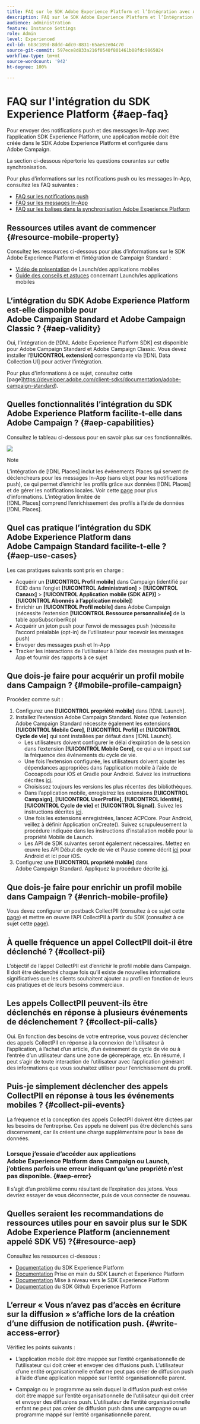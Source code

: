 ```yaml
---
title: FAQ sur le SDK Adobe Experience Platform et l’Intégration avec Adobe Campaign
description: FAQ sur le SDK Adobe Experience Platform et l’Intégration avec Adobe Campaign
audience: administration
feature: Instance Settings
role: Admin
level: Experienced
exl-id: 6b3c189d-8ddd-4dc0-8831-65ae62e04c70
source-git-commit: 597ece8d833a216f0540f801461b08fdc9865024
workflow-type: tm+mt
source-wordcount: '942'
ht-degree: 100%

---
```


# FAQ sur l&#39;intégration du SDK Experience Platform {#aep-faq}

Pour envoyer des notifications push et des messages In-App avec l’application SDK Experience Platform, une application mobile doit être créée dans le SDK Adobe Experience Platform et configurée dans Adobe Campaign.

La section ci-dessous répertorie les questions courantes sur cette synchronisation.

Pour plus d’informations sur les notifications push ou les messages In-App, consultez les FAQ suivantes :

* [FAQ sur les notifications push](../../channels/using/about-push-notifications.md#push-faq)
* [FAQ sur les messages In-App](../../channels/using/in-app-faq.md)
* [FAQ sur les balises dans la synchronisation Adobe Experience Platform](../../administration/using/syncwithlaunch-faq.md)

## Ressources utiles avant de commencer {#resource-mobile-property}

Consultez les ressources ci-dessous pour plus d’informations sur le SDK Adobe Experience Platform et l’intégration de Campaign Standard :

* [Vidéo de présentation](https://www.adobe.com/fr/experience-platform/launch.html#acpl-mobile-video) de Launch/des applications mobiles
* [Guide des conseils et astuces](https://www.adobe.com/content/dam/dx/us/en/products/experience-platform/launch-tag-manager/pdfs/adobe-cloud-platform-launch-tips-and-tricks-sheet.pdf) concernant Launch/les applications mobiles

## L’intégration du SDK Adobe Experience Platform est-elle disponible pour Adobe Campaign Standard et Adobe Campaign Classic ?  {#aep-validity}

Oui, l’intégration de [!DNL Adobe Experience Platform SDK] est disponible pour Adobe Campaign Standard et Adobe Campaign Classic. Vous devez installer l’**[!UICONTROL extension]** correspondante via [!DNL Data Collection UI] pour activer l’intégration.

Pour plus d&#39;informations à ce sujet, consultez cette [page]https://developer.adobe.com/client-sdks/documentation/adobe-campaign-standard).

## Quelles fonctionnalités l’intégration du SDK Adobe Experience Platform facilite-t-elle dans Adobe Campaign ?  {#aep-capabilities}

Consultez le tableau ci-dessous pour en savoir plus sur ces fonctionnalités.

![](assets/faq.png)

>[!NOTE]
>
>L’intégration de [!DNL Places] inclut les événements Places qui servent de déclencheurs pour les messages In-App (sans objet pour les notifications push), ce qui permet d’enrichir les profils grâce aux données [!DNL Places] et de gérer les notifications locales. Voir cette [page](../../channels/using/preparing-and-sending-an-in-app-message.md) pour plus d’informations. L’intégration limitée de <br>[!DNL Places] comprend l’enrichissement des profils à l’aide de données [!DNL Places].

## Quel cas pratique l’intégration du SDK Adobe Experience Platform dans Adobe Campaign Standard facilite-t-elle ?  {#aep-use-cases}

Les cas pratiques suivants sont pris en charge :

* Acquérir un **[!UICONTROL Profil mobile]** dans Campaign (identifié par ECID dans l’onglet **[!UICONTROL Administration]** > **[!UICONTROL Canaux]** > **[!UICONTROL Application mobile (SDK AEP)]** > **[!UICONTROL Abonnés à l’application mobile]**)
* Enrichir un **[!UICONTROL Profil mobile]** dans Adobe Campaign (nécessite l’extension **[!UICONTROL Ressource personnalisée]** de la table appSubscriberRcp)
* Acquérir un jeton push pour l’envoi de messages push (nécessite l’accord préalable (opt-in) de l’utilisateur pour recevoir les messages push)
* Envoyer des messages push et In-App
* Tracker les interactions de l’utilisateur à l’aide des messages push et In-App et fournir des rapports à ce sujet

## Que dois-je faire pour acquérir un profil mobile dans Campaign ?  {#mobile-profile-campaign}

Procédez comme suit :

1. Configurez une **[!UICONTROL propriété mobile]** dans [!DNL Launch].
1. Installez l’extension Adobe Campaign Standard. Notez que l’extension Adobe Campaign Standard nécessite également les extensions **[!UICONTROL Mobile Core]**, **[!UICONTROL Profil]** et **[!UICONTROL Cycle de vie]** qui sont installées par défaut dans [!DNL Launch].
   * Les utilisateurs doivent configurer le délai d’expiration de la session dans l’extension **[!UICONTROL Mobile Core]**, ce qui a un impact sur la fréquence des événements du cycle de vie.
   * Une fois l’extension configurée, les utilisateurs doivent ajouter les dépendances appropriées dans l’application mobile à l’aide de Cocoapods pour iOS et Gradle pour Android. Suivez les instructions décrites [ici](https://developer.adobe.com/client-sdks/documentation/adobe-campaign-standard).
   * Choisissez toujours les versions les plus récentes des bibliothèques.
   * Dans l’application mobile, enregistrez les extensions **[!UICONTROL Campaign]**, **[!UICONTROL UserProfile]**, **[!UICONTROL Identité]**, **[!UICONTROL Cycle de vie]** et **[!UICONTROL Signal]**. Suivez les instructions décrites [ici](https://developer.adobe.com/client-sdks/documentation/adobe-campaign-standard/#register-the-campaign-standard-extension-with-mobile-core).
   * Une fois les extensions enregistrées, lancez ACPCore. Pour Android, veillez à définir Application onCreate(). Suivez scrupuleusement la procédure indiquée dans les instructions d’installation mobile pour la propriété Mobile de Launch.
   * Les API de SDK suivantes seront également nécessaires. Mettez en œuvre les API Début de cycle de vie et Pause comme décrit [ici](https://developer.adobe.com/client-sdks/documentation/mobile-core/lifecycle/android) pour Android et ici pour iOS.
1. Configurez une **[!UICONTROL propriété mobile]** dans Adobe Campaign Standard. Appliquez la procédure décrite [ici](../../administration/using/configuring-a-mobile-application.md#channel-specific-config).

## Que dois-je faire pour enrichir un profil mobile dans Campaign ?  {#enrich-mobile-profile}

Vous devez configurer un postback CollectPII (consultez à ce sujet cette [page](../../administration/using/configuring-rules-launch.md#pii-postback)) et mettre en œuvre l’API CollectPII à partir du SDK (consultez à ce sujet cette [page](https://developer.adobe.com/client-sdks/documentation/mobile-core/api-reference)).

## À quelle fréquence un appel CollectPII doit-il être déclenché ?  {#collect-pii}

L’objectif de l’appel CollectPII est d’enrichir le profil mobile dans Campaign. Il doit être déclenché chaque fois qu’il existe de nouvelles informations significatives que les clients souhaitent ajouter au profil en fonction de leurs cas pratiques et de leurs besoins commerciaux.

## Les appels CollectPII peuvent-ils être déclenchés en réponse à plusieurs événements de déclenchement ?  {#collect-pii-calls}

Oui. En fonction des besoins de votre entreprise, vous pouvez déclencher des appels CollectPII en réponse à la connexion de l’utilisateur à l’application, à l’achat d’un article, d’un événement de cycle de vie ou à l’entrée d’un utilisateur dans une zone de géorepérage, etc. En résumé, il peut s’agir de toute interaction de l’utilisateur avec l’application générant des informations que vous souhaitez utiliser pour l’enrichissement du profil.

## Puis-je simplement déclencher des appels CollectPII en réponse à tous les événements mobiles ?  {#collect-pii-events}

La fréquence et la conception des appels CollectPII doivent être dictées par les besoins de l’entreprise. Ces appels ne doivent pas être déclenchés sans discernement, car ils créent une charge supplémentaire pour la base de données.

### Lorsque j’essaie d’accéder aux applications Adobe Experience Platform dans Campaign ou Launch, j’obtiens parfois une erreur indiquant qu’une propriété n’est pas disponible. {#aep-error}

Il s’agit d’un problème connu résultant de l’expiration des jetons. Vous devriez essayer de vous déconnecter, puis de vous connecter de nouveau.

## Quelles seraient les recommandations de ressources utiles pour en savoir plus sur le SDK Adobe Experience Platform (anciennement appelé SDK V5) ?{#resource-aep}

Consultez les ressources ci-dessous :

* [Documentation](https://developer.adobe.com/client-sdks/documentation/) du SDK Experience Platform
* [Documentation](https://developer.adobe.com/client-sdks/documentation/getting-started/create-a-mobile-property/) Prise en main du SDK Launch et Experience Platform
* [Documentation](https://developer.adobe.com/client-sdks/documentation/upgrade-platform-sdks) Mise à niveau vers le SDK Experience Platform
* [Documentation](https://github.com/Adobe-Marketing-Cloud/acp-sdks/) du SDK Github Experience Platform

## L’erreur « Vous n’avez pas d’accès en écriture sur la diffusion » s’affiche lors de la création d’une diffusion de notification push. {#write-access-error}

Vérifiez les points suivants :

* L’application mobile doit être mappée sur l’entité organisationnelle de l’utilisateur qui doit créer et envoyer des diffusions push. L’utilisateur d’une entité organisationnelle enfant ne peut pas créer de diffusion push à l’aide d’une application mappée sur l’entité organisationnelle parent.

* Campaign ou le programme au sein duquel la diffusion push est créée doit être mappé sur l’entité organisationnelle de l’utilisateur qui doit créer et envoyer des diffusions push. L’utilisateur de l’entité organisationnelle enfant ne peut pas créer de diffusion push dans une campagne ou un programme mappé sur l’entité organisationnelle parent.
